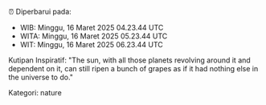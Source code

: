 ⏰ Diperbarui pada:
- WIB: Minggu, 16 Maret 2025 04.23.44 UTC
- WITA: Minggu, 16 Maret 2025 05.23.44 UTC
- WIT: Minggu, 16 Maret 2025 06.23.44 UTC

Kutipan Inspiratif:
"The sun, with all those planets revolving around it and dependent on it, can still ripen a bunch of grapes as if it had nothing else in the universe to do."


Kategori: nature

